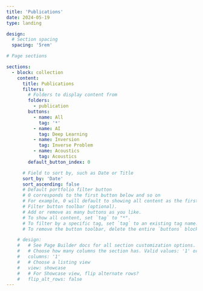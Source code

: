 ```yaml
---
title: 'Publications'
date: 2024-05-19
type: landing

design:
  # Section spacing
  spacing: '5rem'

# Page sections

sections:
  - block: collection
    content:
      title: Publications
      filters:
        # Folders to display content from
        folders:
          - publication
        buttons:
          - name: All
            tag: '*'
          - name: AI
            tag: Deep Learning
          - name: Inversion
            tag: Inverse Problem
          - name: Acoustics
            tag: Acoustics
        default_button_index: 0

      # Field to sort by, such as Date or Title
      sort_by: 'Date'
      sort_ascending: false
      # Default portfolio filter button
      # 0 corresponds to the first button below and so on
      # For example, 0 will default to showing all content as the first button below shows content with *any* tag
      # Filter button toolbar (optional).
      # Add or remove as many buttons as you like.
      # To show all content, set `tag` to "*".
      # To filter by a specific tag, set `tag` to an existing tag name.
      # To remove the button toolbar, delete the entire `buttons` block.

    # design:
    #   # See Page Builder docs for all section customization options.
    #   # Choose how many columns the section has. Valid values: '1' or '2'.
    #   columns: '1'
    #   # Choose a listing view
    #   view: showcase
    #   # For Showcase view, flip alternate rows?
    #   flip_alt_rows: false
---
```

